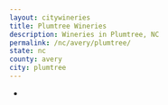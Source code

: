 ```yaml
---
layout: citywineries
title: Plumtree Wineries
description: Wineries in Plumtree, NC
permalink: /nc/avery/plumtree/
state: nc
county: avery
city: plumtree
---
```

-
